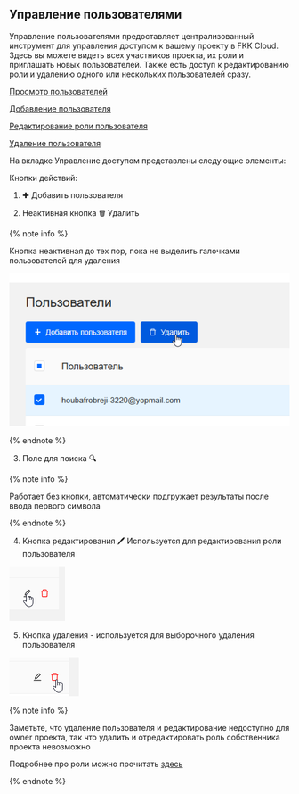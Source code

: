 ## Управление пользователями

Управление пользователями предоставляет централизованный инструмент для управления доступом к вашему проекту в FKK Cloud. Здесь вы можете видеть всех участников проекта, их роли и приглашать новых пользователей. Также есть доступ к редактированию роли и удалению одного или нескольких пользователей сразу.


[Просмотр пользователей](prosmotr-users.md)

[Добавление пользователя](add-users.md#anchor)

[Редактирование роли пользователя](update-role.md#anchor)

[Удаление пользователя](delete-user.md#anchor)


На вкладке Управление доступом представлены следующие элементы:

Кнопки действий: 

1. ✚ Добавить пользователя

2. Неактивная кнопка 🗑️ Удалить

{% note info %}

Кнопка неактивная до тех пор, пока не выделить галочками пользователей для удаления 

![alt text](image-8.png)

{% endnote %}

3. Поле для поиска 🔍︎

{% note info %}

Работает без кнопки, автоматически подгружает результаты после ввода первого символа

{% endnote %}

4. Кнопка редактирования 🖊 Используется для редактирования роли пользователя

![alt text](image-9.png)

5. Кнопка удаления - используется для выборочного удаления пользователя

![alt text](image-10.png)

{% note info %}

Заметьте, что удаление пользователя и редактирование недоступно для owner проекта, так что удалить и отредактировать роль собственника проекта невозможно

Подробнее про роли можно прочитать [здесь](https://vitaliya21.github.io/diplodoc-example/ru/roles.html "Роли")

{% endnote %}

